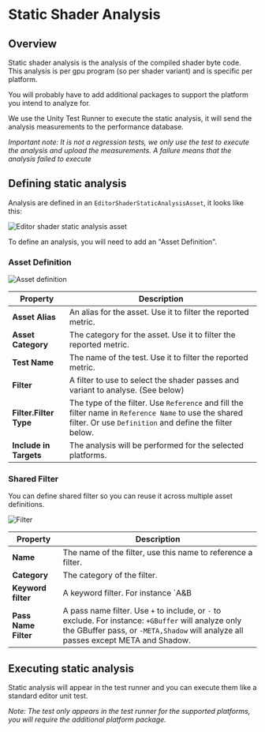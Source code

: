 # Static Shader Analysis

## Overview

Static shader analysis is the analysis of the compiled shader byte code. This analysis is per gpu program (so per shader variant) and is specific per platform.

You will probably have to add additional packages to support the platform you intend to analyze for.

We use the Unity Test Runner to execute the static analysis, it will send the analysis measurements to the performance database.

_Important note: It is not a regression tests, we only use the test to execute the analysis and upload the measurements. A failure means that the analysis failed to execute_

## Defining static analysis

Analysis are defined in an `EditorShaderStaticAnalysisAsset`, it looks like this:

![Editor shader static analysis asset](Images/EditorShaderStaticAnalysisAsset.png)

To define an analysis, you will need to add an "Asset Definition".

### Asset Definition
![Asset definition](Images/AssetDefinition.png)

| **Property** | **Description** |
| --- | --- |
| **Asset Alias** | An alias for the asset. Use it to filter the reported metric. |
| **Asset Category** | The category for the asset. Use it to filter the reported metric. |
| **Test Name** | The name of the test. Use it to filter the reported metric. |
| **Filter** | A filter to use to select the shader passes and variant to analyse. (See below) |
| **Filter.Filter Type** | The type of the filter. Use `Reference` and fill the filter name in `Reference Name` to use the shared filter. Or use `Definition` and define the filter below. |
| **Include in Targets** | The analysis will be performed for the selected platforms. |

### Shared Filter

You can define shared filter so you can reuse it across multiple asset definitions.

![Filter](Images/GPUProgramFilter.png)

| **Property** | **Description** |
| --- | --- |
| **Name** | The name of the filter, use this name to reference a filter. |
| **Category** | The category of the filter. |
| **Keyword filter** | A keyword filter. For instance `A&B|A&C` will include all variants with keyword A and keyword B or C. |
| **Pass Name Filter** | A pass name filter. Use `+` to include, or `-` to exclude. For instance: `+GBuffer` will analyze only the GBuffer pass, or `-META,Shadow` will analyze all passes except META and Shadow. |

## Executing static analysis

Static analysis will appear in the test runner and you can execute them like a standard editor unit test.

_Note: The test only appears in the test runner for the supported platforms, you will require the additional platform package._